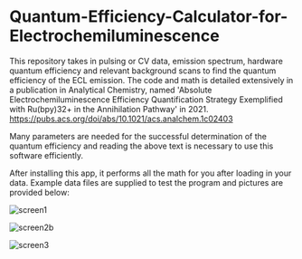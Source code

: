 # Quantum-Efficiency-Calculator-for-Electrochemiluminescence
This repository takes in pulsing or CV data, emission spectrum, hardware quantum efficiency and relevant background scans to find the quantum efficiency of the ECL emission.
The code and math is detailed extensively in a publication in Analytical Chemistry, named 'Absolute Electrochemiluminescence Efficiency Quantification Strategy Exemplified with Ru(bpy)32+ in the Annihilation Pathway' in 2021. https://pubs.acs.org/doi/abs/10.1021/acs.analchem.1c02403

Many parameters are needed for the successful determination of the quantum efficiency and reading the above text is necessary to use this software efficiently.

After installing this app, it performs all the math for you after loading in your data. Example data files are supplied to test the program and pictures are provided below:

![screen1](https://github.com/user-attachments/assets/c8df281e-2122-4313-b66a-4e6d16b8960c)


![screen2b](https://github.com/user-attachments/assets/73c83507-dbfc-444d-a7a8-93c6e9abd5fb)


![screen3](https://github.com/user-attachments/assets/4bfcf4e1-3390-4a0c-895f-874529cd37ff)
